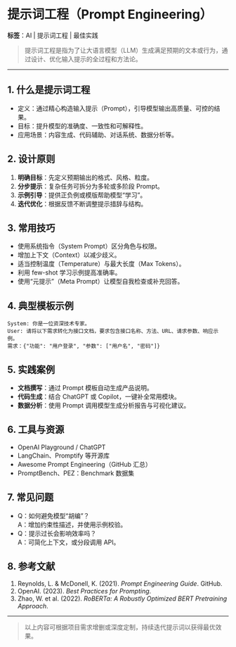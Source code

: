 # 提示词工程（Prompt Engineering）

**标签**：AI&nbsp;|&nbsp;提示词工程&nbsp;|&nbsp;最佳实践

> 提示词工程是指为了让大语言模型（LLM）生成满足预期的文本或行为，通过设计、优化输入提示的全过程和方法论。

---

## 1. 什么是提示词工程

- 定义：通过精心构造输入提示（Prompt），引导模型输出高质量、可控的结果。  
- 目标：提升模型的准确度、一致性和可解释性。  
- 应用场景：内容生成、代码辅助、对话系统、数据分析等。

## 2. 设计原则

1. **明确目标**：先定义预期输出的格式、风格、粒度。  
2. **分步提示**：复杂任务可拆分为多轮或多阶段 Prompt。  
3. **示例引导**：提供正负例或模版帮助模型“学习”。  
4. **迭代优化**：根据反馈不断调整提示措辞与结构。

## 3. 常用技巧

- 使用系统指令（System Prompt）区分角色与权限。  
- 增加上下文（Context）以减少歧义。  
- 适当控制温度（Temperature）与最大长度（Max Tokens）。  
- 利用 few-shot 学习示例提高准确率。  
- 使用“元提示”（Meta Prompt）让模型自我检查或补充回答。

## 4. 典型模板示例

```text
System: 你是一位资深技术专家。  
User: 请将以下需求转化为接口文档，要求包含接口名称、方法、URL、请求参数、响应示例。
需求：{"功能": "用户登录", "参数": ["用户名", "密码"]}
```

## 5. 实践案例

- **文档撰写**：通过 Prompt 模板自动生成产品说明。  
- **代码生成**：结合 ChatGPT 或 Copilot，一键补全常用模块。  
- **数据分析**：使用 Prompt 调用模型生成分析报告与可视化建议。

## 6. 工具与资源

- OpenAI Playground / ChatGPT  
- LangChain、Promptify 等开源库  
- Awesome Prompt Engineering（GitHub 汇总）  
- PromptBench、PEZ：Benchmark 数据集

## 7. 常见问题

- Q：如何避免模型“胡编”？  
  A：增加约束性描述，并使用示例校验。  
- Q：提示过长会影响效率吗？  
  A：可简化上下文，或分段调用 API。

## 8. 参考文献

1. Reynolds, L. & McDonell, K. (2021). *Prompt Engineering Guide*. GitHub.  
2. OpenAI. (2023). *Best Practices for Prompting*.  
3. Zhao, W. et al. (2022). *RoBERTa: A Robustly Optimized BERT Pretraining Approach*.

---

> 以上内容可根据项目需求增删或深度定制，持续迭代提示词以获得最优效果。
